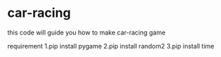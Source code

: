 # car-racing
this code will guide you how to make car-racing game 
  
  
  requirement
  1.pip install pygame
  2.pip install random2
  3.pip install time
  
